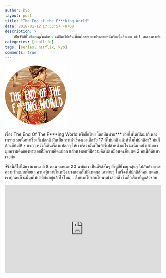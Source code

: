 ```yaml
---
author: kyo
layout: post
title: "The End of the F***king World"
date: 2018-01-12 17:33:57 +0700
description: >
    เป็นซีรีส์ที่ไม่คิดจะดูตั้งแต่เเรก แต่ก็นะไปเห็นเพื่อนโพสต์เพลงประกอบหนังเรื่องนี้แล้วแบบ เอ้า! เพลงเพราะดีเอาจริงๆ เป็นคนชอบฟังเพลงประกอบหนังหรือซีรีส์อยู่แล้ว เพราะมีความรู้สึกว่าแบบเพลงที่อยู่ในหนังมันทำให้เพลงนั้นเพราะขึ้น เหมือนเพลงนั้นกำลังจะเล่าเรื่องความรู้สึกของคนนั้น ไว้เดี๋ยวโพสต์ไหนจะมาคัดเพลงในหนังที่ชอบให้อ่านเล่นๆ กัน
categories: [reallife]
tags: [series, netflix, kyo]
comments: true
---
```

![The End of the Fxxxking World.](/assets/img/authors/kyo/2018-01-12/end-of-world.png)

เรื่อง The End Of The F&#42;&#42;&#42;ing World หรือชื่อไทย โลกมันห่วย&#42;&#42;&#42; ช่วยไม่ได้เปิดมาก็เพลงเพราะเลยเนื้อหาเรื่องก็แปลกดี มันเป็นการเล่าเรื่องของเด็กวัย 17 ที่ไม่ปกติ แล้วทำไมไม่ปกติอะ? มันก็ต้องมีปมสิ! ‣ แรกๆ หนังก็เดินเรื่องเเปลกๆ ให้เราคิดว่ามันเป็นบ้ารึเปล่าหนังอะไรว่ะเนี่ย หนังเล่ามองมุมความคิดของพระเอกที่มีความคิดแปลก แล้วนางเอกที่มีความคิดไม่เหมือนคนอื่น แต่ 2 คนนี้ก็ดันมาเจอกัน

ซีรีส์นี้ก็ไม่ได้ยาวมากนะ มี 8 ตอน ตอนละ 20 นาทีเอง เป็นซีรีส์สั้นๆ ยิ่งดูก็ยิ่งสนุกลุ้นๆ ไปกับตัวละครความรักแบบเพี้ยนๆ ความวุ่นวายในหนัง บางตอนก็ไม่มีเหตุผล เอาง่ายๆ ในเรื่องไม่ปกติสักคน แต่คนเราทุกคนก็จะมีมุมไม่ปกติกันอยู่แล้วใช่ไหม...  ลืมบอกไปชอบโทนหนังสวยดี เป็นอีกเรื่องที่ดูแล้วชอบ

<div style="position:relative;width:100%;height:0;padding-bottom:56.25%;">
<iframe style="width:100%;height:100%;position:absolute;top:0;left:0;" src="https://www.youtube.com/embed/ScPR8sJYq7o" frameborder="0" allow="autoplay; encrypted-media" allowfullscreen>
</iframe>
</div>
